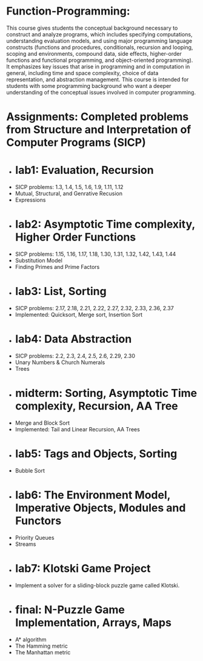 # Function-Programming:
This course gives students the conceptual background necessary to construct and analyze programs, which includes specifying computations, understanding evaluation models, and using major programming language constructs (functions and procedures, conditionals, recursion and looping, scoping and environments, compound data, side effects, higher-order functions and functional programming, and object-oriented programming). It emphasizes key issues that arise in programming and in computation in general, including time and space complexity, choice of data representation, and abstraction management. This course is intended for students with some programming background who want a deeper understanding of the conceptual issues involved in computer programming.
# Assignments: Completed problems from Structure and Interpretation of Computer Programs (SICP)
- # lab1: Evaluation, Recursion
- SICP problems: 1.3, 1.4, 1.5, 1.6, 1.9, 1.11, 1.12
- Mutual, Structural, and Genrative Recusion
- Expressions
- # lab2: Asymptotic Time complexity, Higher Order Functions
- SICP problems: 1.15, 1.16, 1.17, 1.18, 1.30, 1.31, 1.32, 1.42, 1.43, 1.44
- Substitution Model
- Finding Primes and Prime Factors
- # lab3: List, Sorting
- SICP problems: 2.17, 2.18, 2.21, 2.22, 2.27, 2.32, 2.33, 2.36, 2.37
- Implemented: Quicksort, Merge sort, Insertion Sort
- # lab4: Data Abstraction
- SICP problems: 2.2, 2.3, 2.4, 2.5, 2.6, 2.29, 2.30
- Unary Numbers & Church Numerals
- Trees
- # midterm: Sorting, Asymptotic Time complexity, Recursion, AA Tree
- Merge and Block Sort
- Implemented: Tail and Linear Recursion, AA Trees
- # lab5: Tags and Objects, Sorting
- Bubble Sort
- # lab6: The Environment Model, Imperative Objects, Modules and Functors
- Priority Queues
- Streams
- # lab7: Klotski Game Project
- Implement a solver for a sliding-block puzzle game called Klotski.
- # final: N-Puzzle Game Implementation, Arrays, Maps
- A* algorithm
- The Hamming metric
- The Manhattan metric
